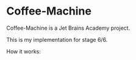 # Coffee-Machine
Coffee-Machine is a Jet Brains Academy project. 

This is my implementation for stage 6/6.

How it works:

